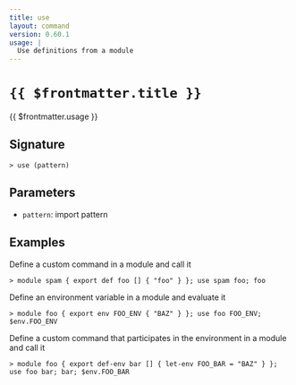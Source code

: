 ```yaml
---
title: use
layout: command
version: 0.60.1
usage: |
  Use definitions from a module
---
```


# `{{ $frontmatter.title }}`

<div style='white-space: pre-wrap;'>{{ $frontmatter.usage }}</div>

## Signature

`> use (pattern)`

## Parameters

- `pattern`: import pattern

## Examples

Define a custom command in a module and call it

```shell
> module spam { export def foo [] { "foo" } }; use spam foo; foo
```

Define an environment variable in a module and evaluate it

```shell
> module foo { export env FOO_ENV { "BAZ" } }; use foo FOO_ENV; $env.FOO_ENV
```

Define a custom command that participates in the environment in a module and call it

```shell
> module foo { export def-env bar [] { let-env FOO_BAR = "BAZ" } }; use foo bar; bar; $env.FOO_BAR
```
